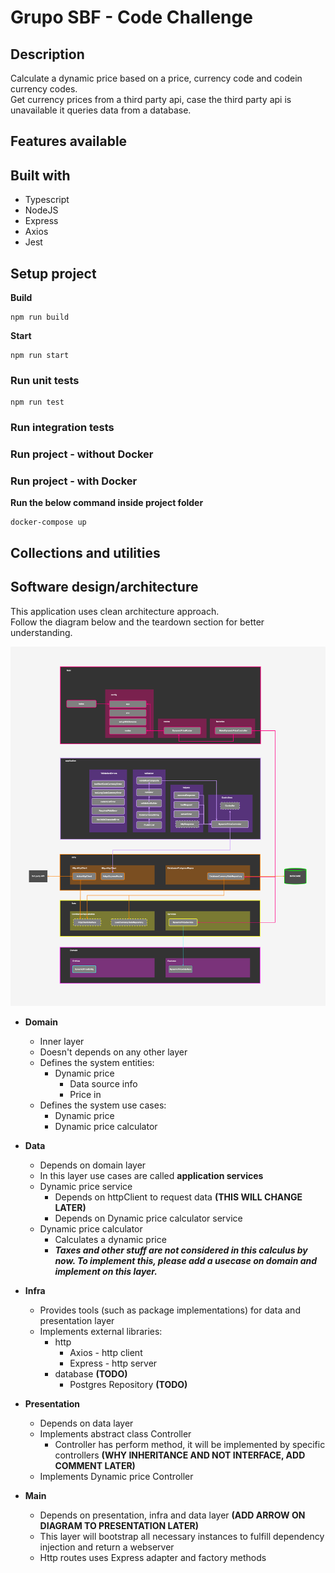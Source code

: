 # Grupo SBF - Code Challenge

## Description
Calculate a dynamic price based on a price, currency code and codein currency codes.\
Get currency prices from a third party api, case the third party api is unavailable it queries data from a database.

## Features available

## Built with
- Typescript
- NodeJS
- Express
- Axios
- Jest

## Setup project
**Build**
```
npm run build
```

**Start**
```
npm run start
```

### Run unit tests
```
npm run test
```

### Run integration tests

### Run project - without Docker

### Run project - with Docker
**Run the below command inside project folder**
```
docker-compose up
```

## Collections and utilities

## Software design/architecture
This application uses clean architecture approach.\
Follow the diagram below and the teardown section for better understanding.

![Application architecute diagram](/app-architecture.png)

- **Domain**
  - Inner layer
  - Doesn't depends on any other layer
  - Defines the system entities:
    - Dynamic price
      - Data source info
      - Price in
  - Defines the system use cases:
    - Dynamic price
    - Dynamic price calculator

- **Data**
  - Depends on domain layer
  - In this layer use cases are called **application services**
  - Dynamic price service
    - Depends on httpClient to request data **(THIS WILL CHANGE LATER)**
    - Depends on Dynamic price calculator service
  - Dynamic price calculator
    - Calculates a dynamic price
    - ***Taxes and other stuff are not considered in this calculus by now. To implement this, please add a usecase on domain and implement on this layer.***

- **Infra**
  - Provides tools (such as package implementations) for data and presentation layer
  - Implements external libraries:
    - http
      - Axios - http client
      - Express - http server
    - database **(TODO)**
      - Postgres Repository **(TODO)**

- **Presentation**
  - Depends on data layer
  - Implements abstract class Controller
    - Controller has perform method, it will be implemented by specific controllers **(WHY INHERITANCE AND NOT INTERFACE, ADD COMMENT LATER)**
  - Implements Dynamic price Controller

- **Main**
  - Depends on presentation, infra and data layer **(ADD ARROW ON DIAGRAM TO PRESENTATION LATER)**
  - This layer will bootstrap all necessary instances to fulfill dependency injection and return a webserver
  - Http routes uses Express adapter and factory methods
